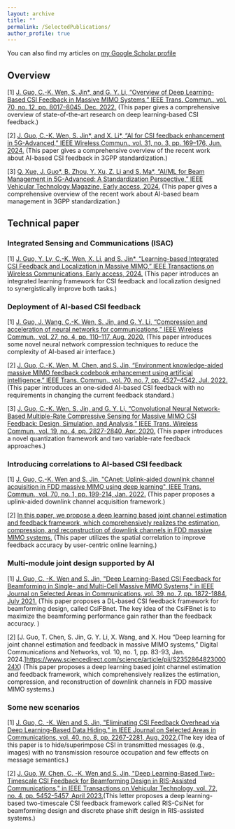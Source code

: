 ```yaml
---
layout: archive
title: ""
permalink: /SelectedPublications/
author_profile: true
---
```


 You can also find my articles on [my Google Scholar profile](https://scholar.google.com/citations?user=WN7-Mz4AAAAJ)

 

## **Overview**

[1]  [J. Guo, C.-K. Wen, S. Jin*, and G. Y. Li, “Overview of Deep Learning-Based CSI Feedback in Massive MIMO Systems,” IEEE Trans. Commun., vol. 70, no. 12, pp. 8017–8045, Dec. 2022.](https://ieeexplore.ieee.org/document/9931713) (This paper gives a comprehensive overview of state-of-the-art research on deep learning-based CSI feedback.)

[2]  [J. Guo, C.-K. Wen, S. Jin*, and X. Li*, “AI for CSI feedback enhancement in 5G-Advanced,” IEEE Wireless Commun.,  vol. 31, no. 3, pp. 169–176, Jun. 2024.](https://ieeexplore.ieee.org/document/9970357) (This paper gives a comprehensive overview of the recent work about AI-based CSI feedback in 3GPP standardization.)

[3] [Q. Xue, J. Guo*, B. Zhou, Y. Xu, Z. Li and S. Ma*, “AI/ML for Beam Management in 5G-Advanced: A Standardization Perspective,” IEEE Vehicular Technology Magazine,  Early access, 2024.](https://ieeexplore.ieee.org/document/10627924) (This paper gives a comprehensive overview of the recent work about AI-based beam management in 3GPP standardization.)

## **Technical paper**

### Integrated Sensing and Communications (ISAC)

[1] [J. Guo, Y. Lv, C.-K. Wen, X. Li, and S. Jin*, “Learning-based Integrated CSI Feedback and Localization in Massive MIMO,” IEEE Transactions on Wireless Communications,  Early access, 2024.](https://ieeexplore.ieee.org/document/10597358) (This paper introduces an integrated learning framework for CSI feedback and localization designed to synergistically improve both tasks.)

### Deployment of AI-based CSI feedback

[1] [J. Guo, J. Wang, C.-K. Wen, S. Jin, and G. Y. Li, “Compression and acceleration of neural networks for communications,” IEEE Wireless Commun., vol. 27, no. 4, pp. 110–117, Aug. 2020.](https://ieeexplore.ieee.org/document/9136588) (This paper introduces some novel neural network compression techniques to reduce the complexity of AI-based air interface.)


[2] [J. Guo, C.-K. Wen, M. Chen, and S. Jin, “Environment knowledge-aided massive MIMO feedback codebook enhancement using artificial intelligence,” IEEE Trans. Commun., vol. 70, no. 7, pp. 4527–4542, Jul. 2022.](https://ieeexplore.ieee.org/document/9789120) (This paper introduces an one-sided AI-based CSI feedback with no requirements in changing the current feedback standard.)


[3] [J. Guo, C.-K. Wen, S. Jin, and G. Y. Li, “Convolutional Neural Network-Based Multiple-Rate Compressive Sensing for Massive MIMO CSI Feedback: Design, Simulation, and Analysis,” IEEE Trans. Wireless Commun., vol. 19, no. 4, pp. 2827-2840, Apr. 2020.](https://ieeexplore.ieee.org/document/8972904) (This paper introduces a novel quantization framework and two variable-rate feedback approaches.)


### Introducing correlations to AI-based CSI feedback

[1] [J. Guo, C.-K. Wen and S. Jin, "CAnet: Uplink-aided downlink channel acquisition in FDD massive MIMO using deep learning", IEEE Trans. Commun., vol. 70, no. 1, pp. 199-214, Jan. 2022.](https://ieeexplore.ieee.org/document/9570376) (This paper proposes a uplink-aided downlink channel acquisition framework.)


[2] [In this paper, we propose a deep learning based joint channel estimation and feedback framework, which comprehensively realizes the estimation, compression, and reconstruction of downlink channels in FDD massive MIMO systems.](https://ieeexplore.ieee.org/document/9737435) (This paper utilizes the spatial correlation to improve feedback accuracy by user-centric online learning.)

### Multi-module joint design supported by AI

[1] [J. Guo, C. -K. Wen and S. Jin, "Deep Learning-Based CSI Feedback for Beamforming in Single- and Multi-Cell Massive MIMO Systems," in IEEE Journal on Selected Areas in Communications, vol. 39, no. 7, pp. 1872-1884, July 2021.](https://ieeexplore.ieee.org/document/9279228) (This paper proposes a DL-based CSI feedback framework for beamforming design, called CsiFBnet. The key idea of the CsiFBnet is to maximize the beamforming performance gain rather than the feedback accuracy. )

[2] [J. Guo, T. Chen, S. Jin, G. Y. Li, X. Wang, and X. Hou “Deep learning for joint channel estimation and feedback in massive MIMO systems,” Digital Communications and Networks, vol. 10, no. 1, pp. 83-93, Jan. 2024.]https://www.sciencedirect.com/science/article/pii/S235286482300024X) (This paper proposes a deep learning based joint channel estimation and feedback framework, which comprehensively realizes the estimation, compression, and reconstruction of downlink channels in FDD massive MIMO systems.)

### Some new scenarios

[1] [J. Guo, C. -K. Wen and S. Jin, "Eliminating CSI Feedback Overhead via Deep Learning-Based Data Hiding," in IEEE Journal on Selected Areas in Communications, vol. 40, no. 8, pp. 2267-2281, Aug. 2022.](https://ieeexplore.ieee.org/document/9791341)(The key idea of this paper is to hide/superimpose CSI in transmitted messages (e.g., images) with no transmission resource occupation and few effects on message semantics.)

[2] [J. Guo, W. Chen, C. -K. Wen and S. Jin, "Deep Learning-Based Two-Timescale CSI Feedback for Beamforming Design in RIS-Assisted Communications," in IEEE Transactions on Vehicular Technology, vol. 72, no. 4, pp. 5452-5457, April 2023.](https://ieeexplore.ieee.org/document/9969163)(This letter proposes a deep learning-based two-timescale CSI feedback framework called RIS-CsiNet for beamforming design and discrete phase shift design in RIS-assisted systems.)


